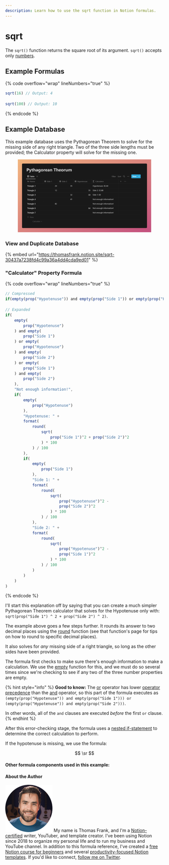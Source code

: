 ```yaml
---
description: Learn how to use the sqrt function in Notion formulas.
---
```


# sqrt

The `sqrt()` function returns the square root of its argument. `sqrt()` accepts only [numbers](../../formula-basics/data-types/number.md).

## Example Formulas

{% code overflow="wrap" lineNumbers="true" %}
```jsx
sqrt(16) // Output: 4

sqrt(100) // Output: 10
```
{% endcode %}

## Example Database

This example database uses the Pythagorean Theorem to solve for the missing side of any right triangle. Two of the three side lengths must be provided; the Calculator property will solve for the missing one.

<figure><img src="../../.gitbook/assets/Sqrt Function - Square Root - Notion Formulas.png" alt=""><figcaption></figcaption></figure>

### View and Duplicate Database

{% embed url="https://thomasfrank.notion.site/sqrt-30437a7238fd4c99a36a4dd4cda9ed01" %}

### "Calculator" Property Formula

{% code overflow="wrap" lineNumbers="true" %}
```jsx
// Compressed
if(empty(prop("Hypotenuse")) and empty(prop("Side 1")) or empty(prop("Hypotenuse")) and empty(prop("Side 2")) or empty(prop("Side 1")) and empty(prop("Side 2")), "Not enough information!", if(empty(prop("Hypotenuse")), "Hypotenuse: " + format(round(sqrt(prop("Side 1") ^ 2 + prop("Side 2") ^ 2) * 100) / 100), if(empty(prop("Side 1")), "Side 1: " + format(round(sqrt(prop("Hypotenuse") ^ 2 - prop("Side 2") ^ 2) * 100) / 100), "Side 2: " + format(round(sqrt(prop("Hypotenuse") ^ 2 - prop("Side 1") ^ 2) * 100) / 100))))

// Expanded
if(
    empty(
        prop("Hypotenuse")
    ) and empty(
        prop("Side 1")
    ) or empty(
        prop("Hypotenuse")
    ) and empty(
        prop("Side 2")
    ) or empty(
        prop("Side 1")
    ) and empty(
        prop("Side 2")
    ),
    "Not enough information!",
    if(
        empty(
            prop("Hypotenuse")
        ),
        "Hypotenuse: " +
        format(
            round(
                sqrt(
                    prop("Side 1")^2 + prop("Side 2")^2
                ) * 100
            ) / 100
        ),
        if(
            empty(
                prop("Side 1")
            ),
            "Side 1: " + 
            format(
                round(
                    sqrt(
                        prop("Hypotenuse")^2 - 
                        prop("Side 2")^2
                    ) * 100
                ) / 100
            ),
            "Side 2: " + 
            format(
                round(
                    sqrt(
                        prop("Hypotenuse")^2 - 
                        prop("Side 1")^2
                    ) * 100
                ) / 100
            )
        )
    )
)
```
{% endcode %}

I'll start this explanation off by saying that you can create a much simpler Pythagorean Theorem calculator that solves for the Hypotenuse only with: `sqrt(prop("Side 1") ^ 2 + prop("Side 2") ^ 2)`.

The example above goes a few steps further. It rounds its answer to two decimal places using the [round](round.md) function (see that function's page for tips on how to round to specific decimal places).

It also solves for _any_ missing side of a right triangle, so long as the other sides have been provided.

The formula first checks to make sure there's enough information to make a calculation. We use the [empty](https://app.gitbook.com/o/uX0b6x9kReic3MbNhHWv/s/WPoeEmtiEf1Sk7i11bvB/) function for this, and we must do so several times since we're checking to see if any two of the three number properties are empty.

{% hint style="info" %}
**Good to know:** The [or](../operators/or.md) operator has lower [operator precedence](../../reference/operator-precedence-and-associativity.md) than the [and](../operators/and.md) operator, so this part of the formula executes as `(empty(prop("Hypotenuse")) and empty(prop("Side 1"))) or (empty(prop("Hypotenuse")) and empty(prop("Side 2")))`.

In other words, all of the `and` clauses are executed _before_ the first `or` clause.
{% endhint %}

After this error-checking stage, the formula uses a [nested if-statement](../operators/if.md#nested-if-then-statements) to determine the correct calculation to perform.

If the hypotenuse is missing, we use the formula:

$$
\sr
$$

#### Other formula components used in this example:



#### About the Author

<img src="../../.gitbook/assets/Notion Fundamentals with Thomas Frank - Avatar 2021 compressed (1).png" alt="" data-size="line"> My name is Thomas Frank, and I'm a [Notion-certified](https://www.credly.com/badges/95fae13a-17bf-4b4a-a3d2-d58c8a3e6a2a/public\_url) writer, YouTuber, and template creator. I've been using Notion since 2018 to organize my personal life and to run my business and YouTube channel. In addition to this formula reference, I've created a [free Notion course for beginners](https://thomasjfrank.com/fundamentals/) and several [productivity-focused Notion templates](https://thomasjfrank.com/templates/). If you'd like to connect, [follow me on Twitter](https://twitter.com/TomFrankly).
